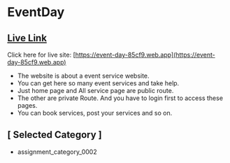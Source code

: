 # EventDay

## [ Live Link ](https://event-day-85cf9.web.app)

Click here for live site: [https://event-day-85cf9.web.app](https://event-day-85cf9.web.app)

- The website is about a event service website.
- You can get here so many event services and take help.
- Just home page and All service page are public route.
- The other are private Route. And you have to login first to access these pages.
- You can book services, post your services and so on.

## [ Selected Category ]

- assignment_category_0002
